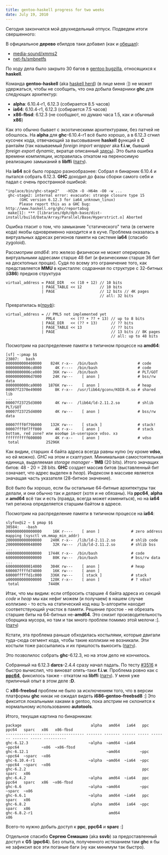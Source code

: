 ```yaml
---
title: gentoo-haskell progress for two weeks
date: July 19, 2010
---
```


Сегодня закончился мой двухнедельный отпуск. Подведем итоги свершенного:

В официальное **дерево** ебилдов таки добавил (как и [обещал](/2009/12/11/gentoo-new-dev-request/)):

*   [media-sound/xmms2](http://packages.gentoo.org/package/media-sound/xmms2)
*   [net-fs/smbnetfs](http://packages.gentoo.org/package/net-fs/smbnetfs)

По ходу дела было закрыто 30 багов в [gentoo bugzilla](http://bugs.gentoo.org), относящихся к **haskell**.

Команда **gentoo-haskell** (aka [haskell herd](http://www.gentoo.org/proj/en/prog_lang/haskell/index.xml))
(в лице меня :]) не может удержаться, чтобы не сообщить, что она добыла бинарники **ghc** для следующих архитектур:

*   **alpha**: 6.10.4-r1, 6.12.3 (собирается 8.5 часов)
*   **ia64**: 6.10.4-r1, 6.12.3 (собирается 7.5 часов)
*   **x86-fbsd**: 6.12.3 (не сообщают, но думаю часа 1.5, как и обычный **x86**)

Как это обычно бывает с экзотическими архитектурами, без патчей не обошлось.<!--more-->
На **alpha** для **ghc**-6.10.4-r1 всё было хорошо, а в 6.12.3 сгнил кусочек кода,
отвечающий за высовывание **haskell** функций в **C** рантайм (так называемый
_foreign import wrapper_ aka **f.i.w**, бывший _foreign export dynamic_,
вкратце описанный [здесь](/2010/04/02/ghc-fixing-libffi-on-powerpc64/)).
Это была ошибка времени компиляции, исправилась откатом на переносимую
реализацию замыканий в **libffi** ([патч](http://darcs.haskell.org/cgi-bin/darcsweb.cgi?r=ghc;a=darcs_commitdiff;h=20100708065318-6895e-1e7f098b8589da683d6aa48ee7165d0760b2686d.gz)).

На **ia64** всё было горадзо разнообразнее:
Собрал я бинарник 6.10.4 и пытался собрать 6.12.3. **GHC** доходил до фазы сборки
самого себя и падал с очень пространной ошибкой:

~~~~
"inplace/bin/ghc-stage2"   -H32m -O -H64m -O0 -w ...
 ghc-stage2: internal error: evacuate: strange closure type 15
      (GHC version 6.12.3 for ia64_unknown_linux)
      Please report this as a GHC bug:  http://www.haskell.org/ghc/reportabug
 make[1]: *** [libraries/dph/dph-base/dist-install/build/Data/Array/Parallel/Base/Hyperstrict.o] Aborted
~~~~

Ошибка гласит о том, что замыкание "статического" типа (в сегмете кода) якобы одновременно находится и в куче.
Проблема оказалась в виртуальных адресах регионов памяти на системе **ia64** (спасибо zygoloid).

Рассмотрим *amd64*: это железо физически не может оперировать виртуальными адресами старше 48 бит
(и физическими старше 36 бит на десктопных процах). Судя по всему это ограничение того, как
представляется **MMU** в кристалле: содранная по структуре с 32-битных (**i386**) предков структура

    virtual_address = PAGE_DIR   << (10 + 12) // 10 bits
                    | PAGE_TABLE << 12        // 10 bits
                    | PAGE                    // 12 bits // 4K pages
                                              // all: 32 bits

Превратилась в([пруф](http://en.wikipedia.org/wiki/X86-64#Page_table_structure)):

    virtual_address = // PML5 not implemented yet
                      PML4       << (?? + ?? + 13) // up to 8 bits
                    | PAGE_DIR   << (?? + 13)      // ?? bits
                    | PAGE_TABLE << 13             // ?? bits
                    | PAGE                         // 13 bits // 8K pages
                                                   // all: up to 48 bits

Посмотрим на распределение памяти в типичном процессе на **amd64**:

~~~~
[sf] ~:pmap $$
23807:   bash
0000000000400000    824K r-x--  /bin/bash                  # code
00000000006cd000      4K r----  /bin/bash                  # code
00000000006ce000     36K rw---  /bin/bash                  # PLT/GOT
00000000006d7000     24K rw---    [ anon ]                 # bss/rw data
0000000000ca9000   1876K rw---    [ anon ]                 # heap
00007f2370e49000      8K r-x--  /usr/lib64/gconv/KOI8-R.so # shared lib
...
00007f23725d3000      4K rw---  /lib64/ld-2.11.2.so        # shlib PLT/GOT
00007f23725d4000      4K rw---    [ anon ]                 # bss/rw data

00007fff0f79b000    132K rw---    [ stack ]                # stack!
00007fff0f7ff000      4K r-x--    [ anon ]                 # stack bottom, red zone? или вообще in-userspace vdso. хз
ffffffffff600000      4K r-x--    [ anon ]                 # vdso
 total            25296K
~~~~

Как видим, старших 4 байта адреса всегда равны нулю (ну кроме **vdso**, но ей можно).
*GHC* на этом и схалтурил. Минимальная самостоятельная единица, выделяемая _storage manager_ - **1MB** (20 bits).
Итого значащих битов: 48 - 20 = 28 bits. **GHC** создает массив битов (выставленный бит означает,
что адрес выделен в _heap_). Индексом в массиве является значащая часть указателя (28-битное значение).

Всё было бы хорошо, если бы остальные 64-битные архитектуры так делали, и они обычно так и делают (хотя и не обязаны).
На **ppc64**, **alpha** и **amd64** всё так и есть (правда, всегда может измениться),
но на **ia64** тип региона определяется старшим байтом в адресе.

Посмотрим на распределение памяти в типичном процессе на **ia64**:

~~~~
slyfox@i2 ~ $ pmap $$
30584:   -bash
0000000000000000     16K r----    [ anon ]              # zero address mapping (sysctl vm.mmap_min_addr)
2000000000000000    240K r-x--  /lib/ld-2.11.2.so       # shlib code
2000000000048000     32K rw---  /lib/ld-2.11.2.so       # shlib bss
...
4000000000000000   1744K r-x--  /bin/bash               # code
6000000000000000     80K rw---  /bin/bash               # bss/rw data
...
6000000000014000    304K rw---    [ anon ]              # heap
600007ffffd74000     16K rw---    [ anon ]
60000fffffd1c000    336K rw---    [ stack ]             # stack
a000000000000000    128K r-x--    [ anon ]              # ? vdso?
 total             7440K
~~~~

Итак, что мы видим: если отбросить старшие 4 байта адреса из секций _code_ и _heap_ мы как нефиг
можем (и получаем) в нашем случае коллизию - то есть на статический код наш Ъ-алгоритм находит
соответствующий участок в памяти. Решение простое - не обрезать старшие биты на 64-битных не-**amd64**.
Это снизит производительность сборщика мусора, но там и так много проблем помимо этой мелочи :]. ([патч](http://darcs.haskell.org/cgi-bin/darcsweb.cgi?r=ghc;a=darcs_commitdiff;h=20100709115917-6895e-c85e49343d85060ec90f07edd4fcef1d84a9ef3a.gz))

Кстати, эта проблема раньше обходилась костылями, которые двигали туда-сюда сегмент кода, чтобы такие
коллизии не возникали. Эти костыли тоже рассыпались и их пришлость выкосить ([патч](http://darcs.haskell.org/cgi-bin/darcsweb.cgi?r=ghc;a=darcs_commitdiff;h=20100708180943-6895e-d32465a82d9ef3a8197f1a9440809ffd948b1e54.gz)).

Это позволилос собрать **ghc**-6.12.3, но на этом дело не кончилось.

Собранный на 6.12.3 **darcs**-2.4.4 сразу начал падать. По тесту [#3516](http://hackage.haskell.org/trac/ghc/ticket/3516)
я быстро вычислил, что виноват опять-таки **f.i.w**.
Проблема ровно как с [**ppc64**](/2010/04/02/ghc-fixing-libffi-on-powerpc64/),
фиксилось также - откатом на **libffi** ([патч](http://darcs.haskell.org/cgi-bin/darcsweb.cgi?r=ghc;a=darcs_commitdiff;h=20100709213922-6895e-cd19f733b120f43137ac7ed811187a550eb5b668.gz)).
У меня уже приличный опыт в этом деле **:D**.

С **x86-freebsd** проблем не было за исключением того, что в версии платформы **ghc** никак не ожидал видеть
**i686-gentoo-freebsd8** :]
Это фиксится локальными хаками в gentoo, пока апстрим не склонится к нормальному использованию **autotools**.

Итого, текущая картина по бинарникам:

~~~~
package                               alpha   amd64   ia64   ppc   ppc64   sparc   x86   x86-fbsd
----------------------------------- ------- ------- ------ ----- ------- ------- ----- ----------
ghc-6.12.3                           ~alpha  ~amd64  ~ia64        ~ppc64          ~x86  ~x86-fbsd
ghc-6.12.1                                   ~amd64         ~ppc  ~ppc64  ~sparc  ~x86           
ghc-6.10.4-r1                        ~alpha  ~amd64  ~ia64  ~ppc  ~ppc64  ~sparc  ~x86           
ghc-6.2.2                                                    ppc           sparc   x86           
ghc-6.4.2                            ~alpha   amd64  ~ia64   ppc   ppc64   sparc   x86  ~x86-fbsd
ghc-6.6                              ~alpha  ~amd64         ~ppc          ~sparc  ~x86           
ghc-6.6.1                            ~alpha   amd64  ~ia64   ppc           sparc   x86           
ghc-6.8.2                             alpha   amd64   ia64  ~ppc           sparc   x86           
ghc-6.8.2-r1                                  amd64                                x86           
~~~~

Всего-то нужно добыть доступ к **ppc**, **ppc64** и **sparc** :]

Отдельное спасибо **Сергею Семашко** (aka **ssvb**) за предоставленный доступ к **G5** (**ppc64**).
Без опыта, полученного истязанием там **ghc** я бы не зафиксил все эти поганые
баги (ну как минимум так быстро).
